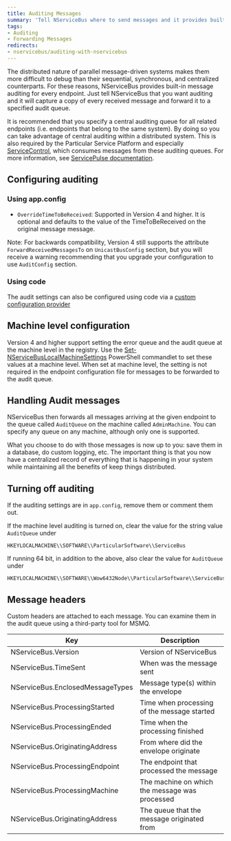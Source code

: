 ```yaml
---
title: Auditing Messages
summary: 'Tell NServiceBus where to send messages and it provides built-in message auditing for every endpoint'
tags:
- Auditing
- Forwarding Messages
redirects:
- nservicebus/auditing-with-nservicebus
---
```


The distributed nature of parallel message-driven systems makes them more difficult to debug than their sequential, synchronous, and centralized counterparts. For these reasons, NServiceBus provides built-in message auditing for every endpoint. Just tell NServiceBus that you want auditing and it will capture a copy of every received message and forward it to a specified audit queue. 

It is recommended that you specify a central auditing queue for all related endpoints (i.e. endpoints that belong to the same system). By doing so you can take advantage of central auditing within a distributed system. This is also required by the Particular Service Platform and especially [ServiceControl](/servicecontrol), which consumes messages from these auditing queues. For more information, see [ServicePulse documentation](/servicepulse/).

## Configuring auditing

### Using app.config

<!-- import configureAuditUsingXml -->

* `OverrideTimeToBeReceived`: Supported in Version 4 and higher. It is optional and defaults to the value of the TimeToBeReceived on the original message message.  

Note: For backwards compatibility, Version 4 still supports the attribute `ForwardReceivedMessagesTo` on `UnicastBusConfig` section, but you will receive a warning recommending that you upgrade your configuration to use `AuditConfig` section.

### Using code

The audit settings can also be configured using code via a  [custom configuration provider](/nservicebus/hosting/custom-configuration-providers.md)

<!-- import ConfigureAuditUsingCode -->

## Machine level configuration

Version 4 and higher support setting the error queue and the audit queue at the machine level in the registry. Use the [Set-NServiceBusLocalMachineSettings](management-using-powershell.md) PowerShell commandlet to set these values at a machine level. When set at machine level, the setting is not required in the endpoint configuration file for messages to be forwarded to the audit queue.

## Handling Audit messages

NServiceBus then forwards all messages arriving at the given endpoint to the queue called `AuditQueue` on the machine called `AdminMachine`. You can specify any queue on any machine, although only one is supported.

What you choose to do with those messages is now up to you: save them in a database, do custom logging, etc. The important thing is that you now have a centralized record of everything that is happening in your system while maintaining all the benefits of keep things distributed.

## Turning off auditing

If the auditing settings are in `app.config`, remove them or comment them out.

If the machine level auditing is turned on, clear the value for the string value `AuditQueue` under

    HKEYLOCALMACHINE\\SOFTWARE\\ParticularSoftware\\ServiceBus

If running 64 bit, in addition to the above, also clear the value for `AuditQueue` under 

    HKEYLOCALMACHINE\\SOFTWARE\\Wow6432Node\\ParticularSoftware\\ServiceBus

## Message headers

Custom headers are attached to each message. You can examine them in the audit queue using a third-party tool for MSMQ.

| Key                               | Description
|-----------------------------------|------------------------------------------------
| NServiceBus.Version               | Version of NServiceBus 
| NServiceBus.TimeSent              | When was the message sent
| NServiceBus.EnclosedMessageTypes  | Message type(s) within the envelope
| NServiceBus.ProcessingStarted     | Time when processing of the message started
| NServiceBus.ProcessingEnded       | Time when the processing finished
| NServiceBus.OriginatingAddress    | From where did the envelope originate
| NServiceBus.ProcessingEndpoint    | The endpoint that processed the message
| NServiceBus.ProcessingMachine     | The machine on which the message was processed
| NServiceBus.OriginatingAddress    | The queue that the message originated from
